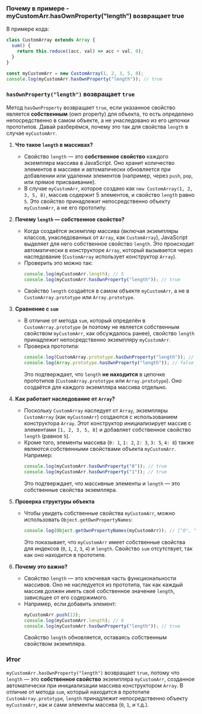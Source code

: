 ### Почему в примере - myCustomArr.hasOwnProperty("length") возвращает true

В примере кода:

```javascript
class CustomArray extends Array {
  sum() {
    return this.reduce((acc, val) => acc + val, 0);
  }
}

const myCustomArr = new CustomArray(1, 2, 3, 5, 8);
console.log(myCustomArr.hasOwnProperty("length")); // true
```

### `hasOwnProperty("length")` возвращает `true`

Метод `hasOwnProperty` возвращает `true`, если указанное свойство является **собственным** (own property) для объекта, то есть определено непосредственно в самом объекте, а не унаследовано из его цепочки прототипов. Давай разберёмся, почему это так для свойства `length` в случае `myCustomArr`.

1. **Что такое `length` в массивах?**
   - Свойство `length` — это **собственное свойство** каждого экземпляра массива в JavaScript. Оно хранит количество элементов в массиве и автоматически обновляется при добавлении или удалении элементов (например, через `push`, `pop`, или прямое присваивание).
   - В случае `myCustomArr`, которое создано как `new CustomArray(1, 2, 3, 5, 8)`, массив содержит 5 элементов, и свойство `length` равно `5`. Это свойство принадлежит непосредственно объекту `myCustomArr`, а не его прототипу.

2. **Почему `length` — собственное свойство?**
   - Когда создаётся экземпляр массива (включая экземпляры классов, унаследованных от `Array`, как `CustomArray`), JavaScript выделяет для него собственное свойство `length`. Это происходит автоматически в конструкторе `Array`, который вызывается через наследование (`CustomArray` использует конструктор `Array`).
   - Проверить это можно так:
     ```javascript
     console.log(myCustomArr.length); // 5
     console.log(myCustomArr.hasOwnProperty("length")); // true
     ```
   - Свойство `length` создаётся в самом объекте `myCustomArr`, а не в `CustomArray.prototype` или `Array.prototype`.

3. **Сравнение с `sum`**
   - В отличие от метода `sum`, который определён в `CustomArray.prototype` (и поэтому не является собственным свойством `myCustomArr`, как обсуждалось ранее), свойство `length` принадлежит непосредственно экземпляру `myCustomArr`.
   - Проверка прототипа:
     ```javascript
     console.log(CustomArray.prototype.hasOwnProperty("length")); // false
     console.log(Array.prototype.hasOwnProperty("length")); // false
     ```
     Это подтверждает, что `length` **не находится** в цепочке прототипов (`CustomArray.prototype` или `Array.prototype`). Оно создаётся для каждого экземпляра массива отдельно.

4. **Как работает наследование от `Array`?**
   - Поскольку `CustomArray` наследует от `Array`, экземпляры `CustomArray` (как `myCustomArr`) создаются с использованием конструктора `Array`. Этот конструктор инициализирует массив с элементами `[1, 2, 3, 5, 8]` и добавляет собственное свойство `length` (равное `5`).
   - Кроме того, элементы массива (`0: 1`, `1: 2`, `2: 3`, `3: 5`, `4: 8`) также являются собственными свойствами объекта `myCustomArr`. Например:
     ```javascript
     console.log(myCustomArr.hasOwnProperty("0")); // true
     console.log(myCustomArr.hasOwnProperty("1")); // true
     ```
     Это подтверждает, что массивные элементы и `length` — это собственные свойства экземпляра.

5. **Проверка структуры объекта**
   - Чтобы увидеть собственные свойства `myCustomArr`, можно использовать `Object.getOwnPropertyNames`:
     ```javascript
     console.log(Object.getOwnPropertyNames(myCustomArr)); // ["0", "1", "2", "3", "4", "length"]
     ```
     Это показывает, что `myCustomArr` имеет собственные свойства для индексов (`0`, `1`, `2`, `3`, `4`) и `length`. Свойство `sum` отсутствует, так как оно находится в прототипе.

6. **Почему это важно?**
   - Свойство `length` — это ключевая часть функциональности массивов. Оно не наследуется из прототипа, так как каждый массив должен иметь своё собственное значение `length`, зависящее от его содержимого.
   - Например, если добавить элемент:
     ```javascript
     myCustomArr.push(13);
     console.log(myCustomArr.length); // 6
     console.log(myCustomArr.hasOwnProperty("length")); // true
     ```
     Свойство `length` обновляется, оставаясь собственным свойством экземпляра.

### Итог
`myCustomArr.hasOwnProperty("length")` возвращает `true`, потому что `length` — это **собственное свойство** экземпляра `myCustomArr`, созданное автоматически при инициализации массива конструктором `Array`. В отличие от метода `sum`, который находится в прототипе `CustomArray.prototype`, `length` принадлежит непосредственно объекту `myCustomArr`, как и сами элементы массива (`0`, `1`, и т.д.).